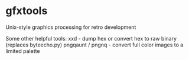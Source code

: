 gfxtools
========

Unix-style graphics processing for retro development


Some other helpful tools:
xxd - dump hex or convert hex to raw binary (replaces byteecho.py)
pngqaunt / pngnq - convert full color images to a limited palette
